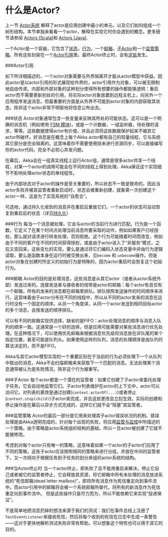 # 什么是Actor?

上一节 [Actor系统](02_actor_systems.md) 解释了actor是应用创建中最小的单元，以及它们如何组成一个树形结构。本节单独来看看一个actor，解释在实现它时你会遇到的概念。更多细节请参阅 [Actors (Scala)](../chapter3/01_actors.md)和 [Actors (Java)](#TODO).

一个Actor是一个容器，它包含了[状态](#state)，[行为](#behavior)，一个[邮箱](#mailbox)，[子Actor](#children)和一个[监管策略](#supervisor-strategy)。所有这些封装在一个[Actor引用](#actor-reference)里。最终Actor终止时，会有[这些](#when-an-actor-terminates)发生。

###<a name="actor-reference"></a>Actor引用

如下所详细描述的，一个actor对象需要与外界隔离开才能从actor模型中获益。因此actor是以actor引用的形式展现给外界的，actor引用作为对象，可以被无限制地自由传递。内部和外部对象的这种划分使得所有想要的操作都能够透明：重启actor而不需要更新别处的引用，将实际actor对象放置到远程主机上，向另外一个应用程序发送消息。但最重要的方面是从外界不可能到actor对象的内部获取其状态，除非这个actor非常不明智地将信息公布出去。

###<a name="state"></a>状态
Actor对象通常包含一些变量来反映其所处的可能状态。这可以是一个明确的状态机（例如使用 [FSM 模块](../chapter3/07_FSM.md))，或是一个计数器，一组监听器，待处理的请求，等等。这些数据使得actor有价值，并且必须将这些数据保护起来不被其它actor所破坏。好消息是在概念上每个Akka actor都有自己的轻量线程，它与系统其它部分是完全隔离的。这意味着你不需要使用锁来进行资源同步，可以直接编写你的actor代码，完全不必担心并发问题。

在幕后，Akka会在一组真实线程上运行Actor组，通常是很多actor共享一个线程，对某一个actor的调用可能会在不同的线程上得到处理。Akka保证这个实现细节不影响处理actor状态的单线程性。

由于内部状态对于actor的操作是至关重要的，所以状态不一致是致命的。因此当actor失败并被其监管者重新启动时，状态会被重新创建，就象第一次创建这个actor一样。这是为了实现系统的“自愈合”。

可选地，通过持久化收到的消息并在重启后重放它们，一个actor的状态可自动恢复到重启前的状态（详见[持久化](../chapter3/08_persistence.md)）

###<a name="behavior"></a>行为
每当一个消息被处理，它会与actor的当前行为进行匹配。行为是一个函数，它定义了在某个时间点处理当前消息所要采取的动作，例如如果客户已经授权，那么就对请求进行转发处理，否则拒绝。这个行为可能随着时间而改变，例如由于不同的客户在不同的时间获得授权，或是由于actor进入了“非服务”模式，之后又变回来。这些变化的实现，要么是通过将它们编码入状态变量中并由行为逻辑读取，要么是函数本身在运行时被交换出来，见`become` 和 `unbecome`操作。但是actor对象在创建时所定义的初始行为是特殊的，因为actor重启时会恢复这个初始行为。


###<a name="mailbox"></a>邮箱
Actor的目的是处理消息，这些消息是从其它actor（或者从actor系统外部）发送过来的。连接发送者与接收者的纽带是actor的邮箱：每个actor有且仅有一个邮箱，所有的发来的消息都在邮箱里排队。排队按照发送操作的时间顺序来进行，这意味着由于actor分布在不同的线程中，所以从不同的actor发来的消息在运行时没有一个固定的顺序。从另一个角度讲，从同一个actor发送到相同目标actor的多个消息，会按发送的顺序排队。

可以有不同的邮箱实现供选择，缺省的是FIFO：actor处理消息的顺序与消息入队列的顺序一致。这通常是一个好的选择，但是应用可能需要对某些消息进行优先处理。在这种情况下，可以使用优先邮箱来根据消息优先级将消息放在非队尾的某个指定位置，甚至可能是队列头。如果使用这样的队列，消息的处理顺序是由队列的算法决定的，而不是FIFO。

Akka与其它actor模型实现的一个重要区别在于当前的行为必须处理下一个从队列中取出的消息，Akka不会扫描邮箱来来获取下一个匹配的消息。无法处理某个消息通常被认为是失败情况，除非这个行为被重写。

###<a name="children"></a>子Actor
每个actor都是一个潜在的监管者：如果它创建了子actor来委托处理子任务，它会自动地监管它们。子actor列表维护在actor的上下文中，actor可以访问它。对列表的更改是通过创建(`context.actorOf(...)`)或者停止(`context.stop(child)`)子actor来完成，并且这些更改会立刻生效。实际的创建和停止操作是在幕后以异步方式完成的，这样它们就不会“阻塞”其监管者。

###<a name="supervisor-strategy"></a>监管策略
Actor的最后一部分是它用来处理其子actor错误状况的机制。错误处理是由Akka透明完成的，针对每个出现的失败，将应用[监管与监控](04_supervision_and_monitoring.md)中所描述的一个策略。由于策略是actor系统组织结构的基础，所以一旦actor被创建了它就不能被修改。

考虑到对每个actor只有唯一的策略，这意味着如果一个actor的子actor们应用了不同的策略，这些子actor应该按照相同的策略来进行分组，并放在中间的监管者下，又一次倾向于根据任务到子任务的划分来组织actor系统的结构。

###<a name="when-an-actor-terminates"></a>当Actor终止时
当一个actor终止，即失败了且不能用重启来解决，停止它自己或者被它的监管者停止，它会释放其资源，将它邮箱中所有未处理的消息放进系统的“死信邮箱(dead letter mailbox)”，即将所有消息作为死信重定向到事件流中。而actor引用中的邮箱将会被一个系统邮箱所替代，将所有的新消息作为死信重定向到事件流中。 但是这些操作只是尽力而为，所以不能依赖它来实现“投递保证”。

不是简单地把消息扔掉的想法来源于我们的测试：我们在事件总线上注册了`TestEventListener`来接收死信，然后将每个收到的死信在日志中生成一条警告——这对于更快地解析测试失败非常有帮助。可以想象这个特性也可以用于其它的目的。



